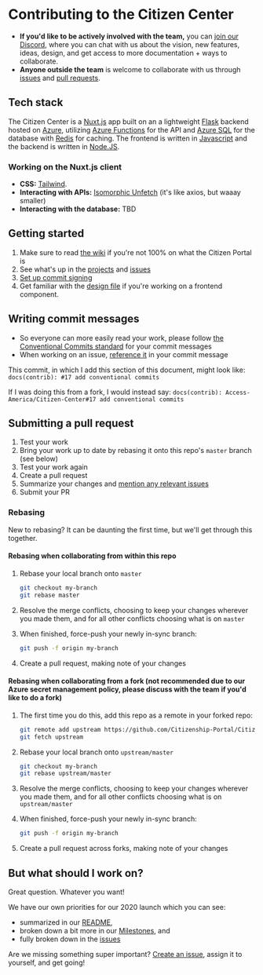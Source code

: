 # Contributing to the Citizen Center

- **If you'd like to be actively involved with the team,** you can [join our Discord](https://discord.gg/n74rXDV), where you can chat with us about the vision, new features, ideas, design, and get access to more documentation + ways to collaborate.
- **Anyone outside the team** is welcome to collaborate with us through [issues](https://github.com/Access-America/Citizen-Center/issues) and [pull requests](https://help.github.com/en/github/collaborating-with-issues-and-pull-requests/creating-a-pull-request-from-a-fork).

## Tech stack

The Citizen Center is a [Nuxt.js](https://nuxtjs.org/) app built on an a lightweight [Flask](https://github.com/pallets/flask) backend hosted on [Azure](https://azure.microsoft.com/en-us/), utilizing [Azure Functions](https://docs.microsoft.com/en-us/azure/azure-functions/functions-overview) for the API and [Azure SQL](https://docs.microsoft.com/en-us/azure/azure-sql/database/) for the database with [Redis](https://redis.io/documentation) for caching. The frontend is written in [Javascript](https://developer.mozilla.org/en-US/docs/Web/JavaScript) and the backend is written in [Node.JS](https://nodejs.org/en/about/).

### Working on the Nuxt.js client

- **CSS:** [Tailwind](https://tailwindcss.com/#what-is-tailwind).
- **Interacting with APIs:** [Isomorphic Unfetch](https://github.com/developit/unfetch/tree/master/packages/isomorphic-unfetch) (it's like axios, but waaay smaller)
- **Interacting with the database:** TBD

## Getting started

1. Make sure to read [the wiki](https://github.com/Access-America/Citizen-Center/wiki) if you're not 100% on what the Citizen Portal is
2. See what's up in the [projects](https://github.com/Access-America/Citizen-Center/projects) and [issues](https://github.com/Access-America/Citizen-Center/issues)
3. [Set up commit signing](https://help.github.com/en/github/authenticating-to-github/signing-commits)
4. Get familiar with the [design file](https://www.figma.com/file/h0KXgHOhxSyttyzsosd2aN/Citizenship-Center?node-id=245%3A395) if you're working on a frontend component.

## Writing commit messages

- So everyone can more easily read your work, please follow [the Conventional Commits standard](https://www.conventionalcommits.org/) for your commit messages
- When working on an issue, [reference it](https://help.github.com/en/github/writing-on-github/autolinked-references-and-urls#issues-and-pull-requests) in your commit message

This commit, in which I add this section of this document, might look like:
`docs(contrib): #17 add conventional commits`

If I was doing this from a fork, I would instead say:
`docs(contrib): Access-America/Citizen-Center#17 add conventional commits`

## Submitting a pull request

1. Test your work
2. Bring your work up to date by rebasing it onto this repo's `master` branch (see below)
3. Test your work again
4. Create a pull request
5. Summarize your changes and [mention any relevant issues](https://help.github.com/en/github/writing-on-github/autolinked-references-and-urls#issues-and-pull-requests)
6. Submit your PR

### Rebasing

New to rebasing? It can be daunting the first time, but we'll get through this together.

#### Rebasing when collaborating from within this repo

1. Rebase your local branch onto `master`

   ```sh
   git checkout my-branch
   git rebase master
   ```

2. Resolve the merge conflicts, choosing to keep your changes wherever you made them, and for all other conflicts choosing what is on `master`
3. When finished, force-push your newly in-sync branch:

   ```sh
   git push -f origin my-branch
   ```

4. Create a pull request, making note of your changes

#### Rebasing when collaborating from a fork (not recommended due to our Azure secret management policy, please discuss with the team if you'd like to do a fork)

1. The first time you do this, add this repo as a remote in your forked repo:

   ```sh
   git remote add upstream https://github.com/Citizenship-Portal/Citizen-Center.git
   git fetch upstream
   ```

2. Rebase your local branch onto `upstream/master`

   ```sh
   git checkout my-branch
   git rebase upstream/master
   ```

3. Resolve the merge conflicts, choosing to keep your changes wherever you made them, and for all other conflicts choosing what is on `upstream/master`
4. When finished, force-push your newly in-sync branch:

   ```sh
   git push -f origin my-branch
   ```

5. Create a pull request across forks, making note of your changes

## But what should I work on?

Great question. Whatever you want!

We have our own priorities for our 2020 launch which you can see:

- summarized in our [README](https://github.com/Citizenship-Portal/Citizen-Center/blob/master/README.md),
- broken down a bit more in our [Milestones](https://github.com/Access-America/Citizen-Center/milestones), and
- fully broken down in the [issues](https://github.com/Citizenship-Portal/Citizen-Center/issues)

Are we missing something super important? [Create an issue](https://github.com/Access-America/Citizen-Center/issues/new), assign it to yourself, and get going!
